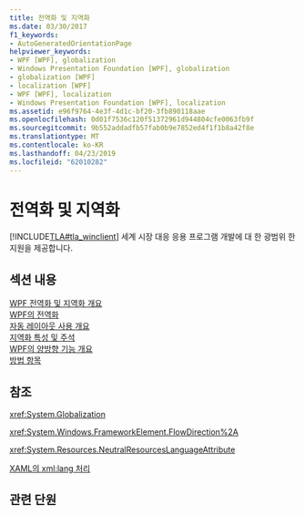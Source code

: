 ```yaml
---
title: 전역화 및 지역화
ms.date: 03/30/2017
f1_keywords:
- AutoGeneratedOrientationPage
helpviewer_keywords:
- WPF [WPF], globalization
- Windows Presentation Foundation [WPF], globalization
- globalization [WPF]
- localization [WPF]
- WPF [WPF], localization
- Windows Presentation Foundation [WPF], localization
ms.assetid: e96f9764-4e3f-4d1c-bf20-3fb890118aae
ms.openlocfilehash: 0d01f7536c120f51372961d944804cfe0063fb9f
ms.sourcegitcommit: 9b552addadfb57fab0b9e7852ed4f1f1b8a42f8e
ms.translationtype: MT
ms.contentlocale: ko-KR
ms.lasthandoff: 04/23/2019
ms.locfileid: "62010282"
---
```

# <a name="globalization-and-localization"></a>전역화 및 지역화
[!INCLUDE[TLA#tla_winclient](../../../../includes/tlasharptla-winclient-md.md)] 세계 시장 대응 응용 프로그램 개발에 대 한 광범위 한 지원을 제공합니다.  
  
## <a name="in-this-section"></a>섹션 내용  
 [WPF 전역화 및 지역화 개요](wpf-globalization-and-localization-overview.md)  
 [WPF의 전역화](globalization-for-wpf.md)  
 [자동 레이아웃 사용 개요](use-automatic-layout-overview.md)  
 [지역화 특성 및 주석](localization-attributes-and-comments.md)  
 [WPF의 양방향 기능 개요](bidirectional-features-in-wpf-overview.md)  
 [방법 항목](globalization-and-localization-how-to-topics.md)  
  
## <a name="reference"></a>참조  
 <xref:System.Globalization>  
  
 <xref:System.Windows.FrameworkElement.FlowDirection%2A>  
  
 <xref:System.Resources.NeutralResourcesLanguageAttribute>  
  
 [XAML의 xml:lang 처리](../../xaml-services/xml-lang-handling-in-xaml.md)  
  
## <a name="related-sections"></a>관련 단원
